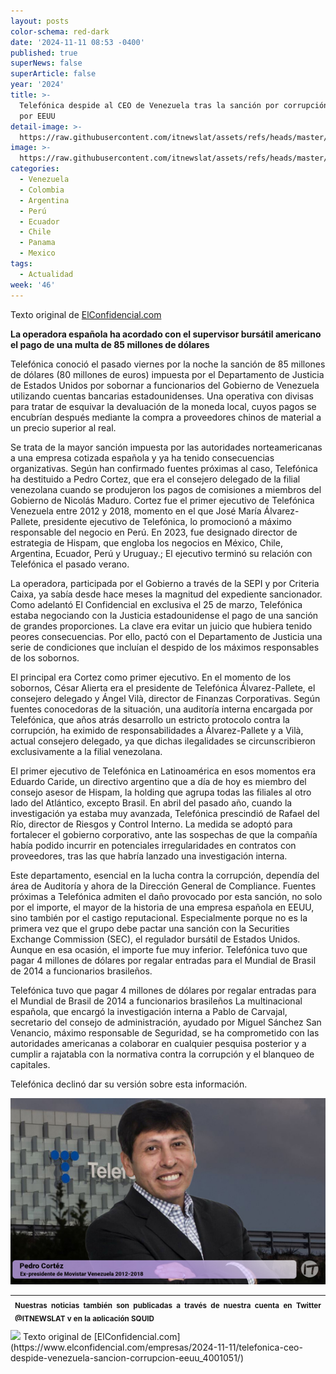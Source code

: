 ```yaml
---
layout: posts
color-schema: red-dark
date: '2024-11-11 08:53 -0400'
published: true
superNews: false
superArticle: false
year: '2024'
title: >-
  Telefónica despide al CEO de Venezuela tras la sanción por corrupción impuesta
  por EEUU
detail-image: >-
  https://raw.githubusercontent.com/itnewslat/assets/refs/heads/master/img/1024x680/Pedro-Cortez-g.jpg
image: >-
  https://raw.githubusercontent.com/itnewslat/assets/refs/heads/master/img/540x320/Pedro-Cortez-p.jpg
categories:
  - Venezuela
  - Colombia
  - Argentina
  - Perú
  - Ecuador
  - Chile
  - Panama
  - Mexico
tags:
  - Actualidad
week: '46'
---
```

Texto original de [ElConfidencial.com](https://www.elconfidencial.com/empresas/2024-11-11/telefonica-ceo-despide-venezuela-sancion-corrupcion-eeuu_4001051/)

**La operadora española ha acordado con el supervisor bursátil americano el pago de una multa de 85 millones de dólares**

Telefónica conoció el pasado viernes por la noche la sanción de 85 millones de dólares (80 millones de euros) impuesta por el Departamento de Justicia de Estados Unidos por sobornar a funcionarios del Gobierno de Venezuela utilizando cuentas bancarias estadounidenses. Una operativa con divisas para tratar de esquivar la devaluación de la moneda local, cuyos pagos se encubrían después mediante la compra a proveedores chinos de material a un precio superior al real. 

Se trata de la mayor sanción impuesta por las autoridades norteamericanas a una empresa cotizada española y ya ha tenido consecuencias organizativas. Según han confirmado fuentes próximas al caso, Telefónica ha destituido a Pedro Cortez, que era el consejero delegado de la filial venezolana cuando se produjeron los pagos de comisiones a miembros del Gobierno de Nicolás Maduro. Cortez fue el primer ejecutivo de Telefónica Venezuela entre 2012 y 2018, momento en el que José María Álvarez-Pallete, presidente ejecutivo de Telefónica, lo promocionó a máximo responsable del negocio en Perú. En 2023, fue designado director de estrategia de Hispam, que engloba los negocios en México, Chile, Argentina, Ecuador, Perú y Uruguay.; El ejecutivo terminó su relación con Telefónica el pasado verano.

La operadora, participada por el Gobierno a través de la SEPI y por Criteria Caixa, ya sabía desde hace meses la magnitud del expediente sancionador. Como adelantó El Confidencial en exclusiva el 25 de marzo, Telefónica estaba negociando con la Justicia estadounidense el pago de una sanción de grandes proporciones. La clave era evitar un juicio que hubiera tenido peores consecuencias. Por ello, pactó con el Departamento de Justicia una serie de condiciones que incluían el despido de los máximos responsables de los sobornos. 

El principal era Cortez como primer ejecutivo. En el momento de los sobornos, César Alierta era el presidente de Telefónica Álvarez-Pallete, el consejero delegado y Ángel Vilà, director de Finanzas Corporativas. Según fuentes conocedoras de la situación, una auditoría interna encargada por Telefónica, que años atrás desarrollo un estricto protocolo contra la corrupción, ha eximido de responsabilidades a Álvarez-Pallete y a Vilà, actual consejero delegado, ya que dichas ilegalidades se circunscribieron exclusivamente a la filial venezolana.

El primer ejecutivo de Telefónica en Latinoamérica en esos momentos era Eduardo Caride, un directivo argentino que a día de hoy es miembro del consejo asesor de Hispam, la holding que agrupa todas las filiales al otro lado del Atlántico, excepto Brasil. En abril del pasado año, cuando la investigación ya estaba muy avanzada, Telefónica prescindió de Rafael del Río, director de Riesgos y Control Interno. La medida se adoptó para fortalecer el gobierno corporativo, ante las sospechas de que la compañía había podido incurrir en potenciales irregularidades en contratos con proveedores, tras las que habría lanzado una investigación interna. 

Este departamento, esencial en la lucha contra la corrupción, dependía del área de Auditoría y ahora de la Dirección General de Compliance. Fuentes próximas a Telefónica admiten el daño provocado por esta sanción, no solo por el importe, el mayor de la historia de una empresa española en EEUU, sino también por el castigo reputacional. Especialmente porque no es la primera vez que el grupo debe pactar una sanción con la Securities Exchange Commission (SEC), el regulador bursátil de Estados Unidos. Aunque en esa ocasión, el importe fue muy inferior. Telefónica tuvo que pagar 4 millones de dólares por regalar entradas para el Mundial de Brasil de 2014 a funcionarios brasileños. 

Telefónica tuvo que pagar 4 millones de dólares por regalar entradas para el Mundial de Brasil de 2014 a funcionarios brasileños La multinacional española, que encargó la investigación interna a Pablo de Carvajal, secretario del consejo de administración, ayudado por Miguel Sánchez San Venancio, máximo responsable de Seguridad, se ha comprometido con las autoridades americanas a colaborar en cualquier pesquisa posterior y a cumplir a rajatabla con la normativa contra la corrupción y el blanqueo de capitales. 

Telefónica declinó dar su versión sobre esta información.

![](https://raw.githubusercontent.com/itnewslat/assets/refs/heads/master/img/540x320/Pedro-Cortez-p.jpg)


<table style="height: 42px;" width="569">
<tbody>
<tr>
<td style="text-align: justify;"><sub><strong>Nuestras noticias también son publicadas a través de nuestra cuenta en Twitter <a href="https://twitter.com/itnewslat?lang=es">@ITNEWSLAT</a> y en la aplicación <a href="https://squidapp.co/en/">SQUID</a></strong></sub></td>
</tr>
</tbody>
</table>

<img src="https://tracker.metricool.com/c3po.jpg?hash=56f88a41e39ab42c063cc51676587a04"/>
Texto original de [ElConfidencial.com](https://www.elconfidencial.com/empresas/2024-11-11/telefonica-ceo-despide-venezuela-sancion-corrupcion-eeuu_4001051/)